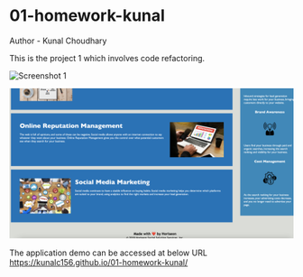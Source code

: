 # 01-homework-kunal

Author - Kunal Choudhary

This is the project 1 which involves code refactoring.

![Screenshot 1](assets/images/2.png?raw=true "Screenshot 1")

![Screenshot 2](assets/images/1.png?raw=true "Screenshot 2")

The application demo can be accessed at below URL
https://kunalc156.github.io/01-homework-kunal/